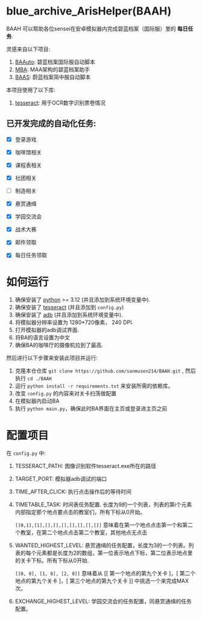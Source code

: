 # blue_archive_ArisHelper(BAAH)

BAAH 可以帮助各位sensei在安卓模拟器内完成碧蓝档案（国际服）里的 **每日任务**.

灵感来自以下项目:

1. [BAAuto](https://github.com/RedDeadDepresso/BAAuto): 碧蓝档案国际服自动脚本
2. [MBA](https://github.com/MaaAssistantArknights/MBA): MAA架构的碧蓝档案助手
3. [BAAS](https://github.com/pur1fying/blue_archive_auto_script): 蔚蓝档案简中服自动脚本

本项目使用了以下库: 

1. [tesseract](https://github.com/tesseract-ocr/tesseract): 用于OCR数字识别票卷情况

## 已开发完成的自动化任务:

- [x] 登录游戏
- [x] 咖啡馆相关
- [x] 课程表相关
- [x] 社团相关
- [ ] 制造相关

- [x] 悬赏通缉
- [x] 学园交流会
- [x] 战术大赛

- [x] 邮件领取
- [x] 每日任务领取

# 如何运行

1. 确保安装了 [python](https://www.python.org/downloads/) >= 3.12 (并且添加到系统环境变量中).
2. 确保安装了 [tesseract](https://github.com/UB-Mannheim/tesseract/wiki) (并且添加到 `config.py`)
3. 确保安装了 [adb](https://developer.android.com/studio/releases/platform-tools) (并且添加到系统环境变量中).
4. 将模拟器分辨率设置为 1280*720像素， 240 DPI.
5. 打开模拟器的adb调试界面.
6. 将BA的语言设置为中文
7. 确保BA的咖啡厅的摄像机拉到了最高.

然后进行以下步骤来安装此项目并运行:

1. 克隆本仓仓库 `git clone https://github.com/sanmusen214/BAAH.git` ,  然后执行 `cd ./BAAH`
2. 运行 `python install -r requirements.txt` 来安装所需的依赖库。
3. 改变 `config.py` 的内容来对关卡扫荡做配置
4. 在模拟器内启动BA
5. 执行 `python main.py`，确保此时BA界面在主页或登录进主页之前

# 配置项目

在 `config.py` 中:

1. TESSERACT_PATH: 图像识别软件tesseract.exe所在的路径
2. TARGET_PORT: 模拟器adb调试的端口
3. TIME_AFTER_CLICK: 执行点击操作后的等待时间
4. TIMETABLE_TASK: 时间表任务配置. 长度为9的一个列表，列表的第i个元素内部指定那个地点要点击的教室们，所有下标从0开始。
   
   `[[0,1],[1],[],[],[],[],[],[],[]]` 意味着在第一个地点点击第一个和第二个教室，在第二个地点点击第二个教室，其他地点无点击
5. WANTED_HIGHEST_LEVEL: 悬赏通缉的任务配置，长度为3的一个列表。列表的每个元素都是长度为2的数组，第一位表示地点下标，第二位表示地点里的关卡下标。所有下标从0开始.
   
   `[[0, 8], [1, 8], [2, 8]]` 意味着从 [[ 第一个地点的第九个关卡 ]，[ 第二个地点的第九个关卡 ]，[ 第三个地点的第九个关卡 ]] 中挑选一个来完成MAX次。
6. EXCHANGE_HIGHEST_LEVEL: 学园交流会的任务配置，同悬赏通缉的任务配置。

